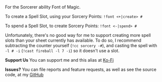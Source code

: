 For the Sorcerer ability Font of Magic.

To create a Spell Slot, using your Sorcery Points:
`!font <+|create> #`

To spend a Spell Slot, to create Sorcery Points:
`!font <-|spend> #`

Unfortunately, there's no good way for me to support creating more spell slots than your sheet currently has available. To do so, I recommend subtracting the counter yourself (`!cc sorcery -#`), and casting the spell with `-l # -i` (`!cast fireball -l 7 -i`) so it doesn't use a slot. 

**Support Us**
You can support me and this alias at [Ko-Fi](https://ko-fi.com/croebh)

**Issues?**
You can file reports and feature requests, as well as see the source code, at my [GitHub](https://github.com/Croebh/Avrae-Customizations)